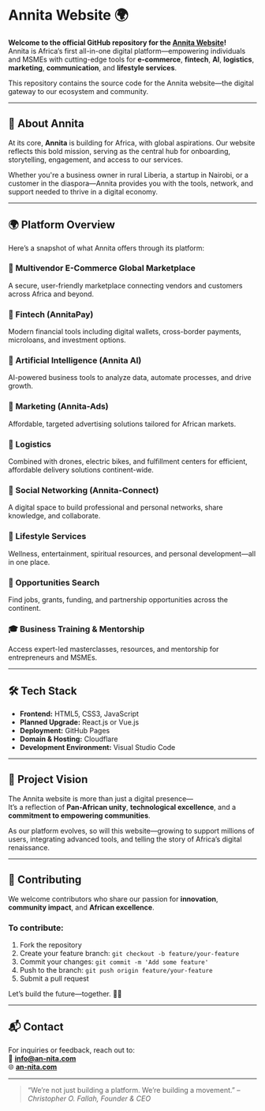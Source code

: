 # Annita Website 🌍

**Welcome to the official GitHub repository for the [Annita Website](https://an-nita.com)!**  
Annita is Africa’s first all-in-one digital platform—empowering individuals and MSMEs with cutting-edge tools for **e-commerce**, **fintech**, **AI**, **logistics**, **marketing**, **communication**, and **lifestyle services**.

This repository contains the source code for the Annita website—the digital gateway to our ecosystem and community.

---

## 🌟 About Annita

At its core, **Annita** is building for Africa, with global aspirations. Our website reflects this bold mission, serving as the central hub for onboarding, storytelling, engagement, and access to our services.

Whether you're a business owner in rural Liberia, a startup in Nairobi, or a customer in the diaspora—Annita provides you with the tools, network, and support needed to thrive in a digital economy.

---

## 🌍 Platform Overview

Here’s a snapshot of what Annita offers through its platform:

### 🛒 Multivendor E-Commerce Global Marketplace
A secure, user-friendly marketplace connecting vendors and customers across Africa and beyond.

### 💸 Fintech (AnnitaPay)
Modern financial tools including digital wallets, cross-border payments, microloans, and investment options.

### 🧠 Artificial Intelligence (Annita AI)
AI-powered business tools to analyze data, automate processes, and drive growth.

### 📢 Marketing (Annita-Ads)
Affordable, targeted advertising solutions tailored for African markets.

### 🚚 Logistics
Combined with drones, electric bikes, and fulfillment centers for efficient, affordable delivery solutions continent-wide.

### 🤝 Social Networking (Annita-Connect)
A digital space to build professional and personal networks, share knowledge, and collaborate.

### 🌱 Lifestyle Services
Wellness, entertainment, spiritual resources, and personal development—all in one place.

### 🔎 Opportunities Search
Find jobs, grants, funding, and partnership opportunities across the continent.

### 🎓 Business Training & Mentorship
Access expert-led masterclasses, resources, and mentorship for entrepreneurs and MSMEs.

---

## 🛠 Tech Stack

- **Frontend:** HTML5, CSS3, JavaScript  
- **Planned Upgrade:** React.js or Vue.js  
- **Deployment:** GitHub Pages  
- **Domain & Hosting:** Cloudflare  
- **Development Environment:** Visual Studio Code

---

## 🚀 Project Vision

The Annita website is more than just a digital presence—  
It’s a reflection of **Pan-African unity**, **technological excellence**, and a **commitment to empowering communities**.

As our platform evolves, so will this website—growing to support millions of users, integrating advanced tools, and telling the story of Africa’s digital renaissance.

---

## 🤝 Contributing

We welcome contributors who share our passion for **innovation**, **community impact**, and **African excellence**.

### To contribute:
1. Fork the repository
2. Create your feature branch: `git checkout -b feature/your-feature`
3. Commit your changes: `git commit -m 'Add some feature'`
4. Push to the branch: `git push origin feature/your-feature`
5. Submit a pull request

Let’s build the future—together. ✊🏿

---

## 📬 Contact

For inquiries or feedback, reach out to:  
📧 **info@an-nita.com**  
🌐 **[an-nita.com](https://an-nita.com)**

---

> “We’re not just building a platform. We’re building a movement.” – *Christopher O. Fallah, Founder & CEO*
